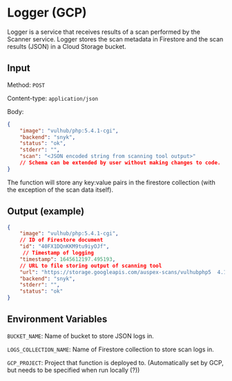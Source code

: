 # Logger (GCP)

Logger is a service that receives results of a scan performed by the Scanner service. Logger stores the scan metadata in Firestore and the scan results (JSON) in a Cloud Storage bucket.

## Input

Method: `POST`

Content-type: `application/json`

Body:

```json
{
    "image": "vulhub/php:5.4.1-cgi",
    "backend": "snyk",
    "status": "ok",
    "stderr": "",
    "scan": "<JSON encoded string from scanning tool output>"
    // Schema can be extended by user without making changes to code.
}
```

The function will store any key:value pairs in the firestore collection (with the exception of the scan data itself).

## Output (example)

```json
{
    "image": "vulhub/php:5.4.1-cgi",
    // ID of Firestore document
    "id": "40FX1DQnKKM9tu9iyOJf",
     // Timestamp of logging
    "timestamp": 1645612197.495193,
    // URL to file storing output of scanning tool
    "url": "https://storage.googleapis.com/auspex-scans/vulhubphp5  4.1-cgi_1645612197_495193.json.json",
    "backend": "snyk",
    "stderr": "",
    "status": "ok"
}
```

## Environment Variables

`BUCKET_NAME`: Name of bucket to store JSON logs in.

`LOGS_COLLECTION_NAME`: Name of Firestore collection to store scan logs in.

`GCP_PROJECT`: Project that function is deployed to. (Automatically set by GCP, but needs to be specified when run locally (?))

